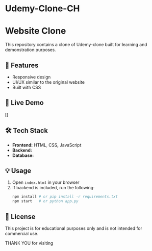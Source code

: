 # Udemy-Clone-CH

# Website Clone

This repository contains a clone of Udemy-clone built for learning and demonstration purposes.

## 📌 Features
- Responsive design
- UI/UX similar to the original website
- Built with CSS

## 🚀 Live Demo
[]

## 🛠️ Tech Stack
- **Frontend:** HTML, CSS, JavaScript
- **Backend:** 
- **Database:** 

## 💡 Usage
1. Open `index.html` in your browser
2. If backend is included, run the following:
   ```bash
   npm install # or pip install -r requirements.txt
   npm start   # or python app.py
   ```

## 📝 License
This project is for educational purposes only and is not intended for commercial use.

THANK YOU for visiting

